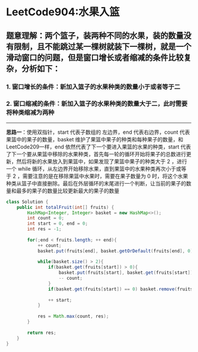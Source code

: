 # LeetCode904:水果入篮

## 题意理解：两个篮子，装两种不同的水果，装的数量没有限制，且不能跳过某一棵树就装下一棵树，就是一个滑动窗口的问题，但是窗口增长或者缩减的条件比较复杂，分析如下：
### 1. 窗口增长的条件：新加入篮子的水果种类的数量小于或者等于二
### 2. 窗口缩减的条件：新加入篮子的水果种类的数量大于二，此时需要将种类缩减为两种

---

**思路一**：使用双指针，start 代表子数组的 左边界，end 代表右边界，count 代表果篮中的果子的数量，basket 维护了果篮中果子的种类和每种果子的数量，和LeetCode209一样，end 依然代表了下一个要进入果篮的水果的种类，start 代表了下一个要从果篮中移除的水果种类，首先每一轮的循环开始将果子的总数进行更新，然后将新的水果放入到果篮中，如果发现了果篮中果子的种类大于 2 ，进行 一个 while 循环，从左边界开始移除水果，直到果篮中的水果种类再次小于或等于 2 ，需要注意的是在移除果篮中水果时，需要在果子数量为 0 时，将这个水果种类从篮子中直接删除。最后在外层循环的末尾进行一个判断，让当前的果子的数量和最多的果子的数量比较更新最大的果子的数量

```java
class Solution {
    public int totalFruit(int[] fruits) {
        HashMap<Integer, Integer> basket = new HashMap<>();
        int count = 0;
        int start = 0, end = 0;
        int res = -1;
    
        for(;end < fruits.length; ++ end){
            ++ count;
            basket.put(fruits[end], basket.getOrDefault(fruits[end], 0) + 1);
            
            while(basket.size() > 2){
                if(basket.get(fruits[start]) > 0){
                    basket.put(fruits[start], basket.get(fruits[start]) - 1);
                    -- count;
                }
                if(basket.get(fruits[start]) == 0) basket.remove(fruits[start]);
                
                ++ start;
            }
            
            res = Math.max(count, res);
        }
        
        return res;
    }
}
```